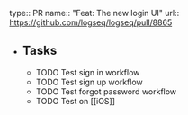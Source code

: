 type:: PR
name:: "Feat: The new login UI"
url:: https://github.com/logseq/logseq/pull/8865

- ## Tasks
	- TODO Test sign in workflow
	- TODO Test sign up workflow
	- TODO Test forgot password workflow
	- TODO Test on [[iOS]]